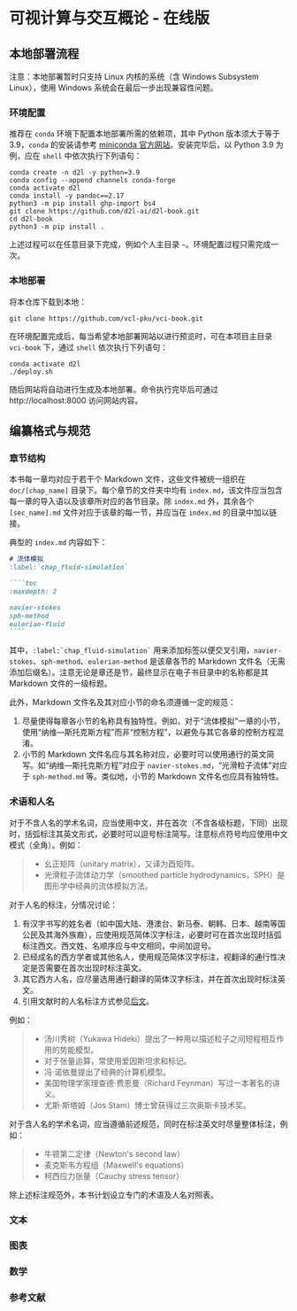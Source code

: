 # 可视计算与交互概论 - 在线版

## 本地部署流程

注意：本地部署暂时只支持 Linux 内核的系统（含 Windows Subsystem Linux），使用 Windows 系统会在最后一步出现兼容性问题。

### 环境配置

推荐在 `conda` 环境下配置本地部署所需的依赖项，其中 Python 版本须大于等于 3.9，`conda` 的安装请参考 [miniconda 官方网站](https://docs.anaconda.com/miniconda/)。安装完毕后，以 Python 3.9 为例，应在 `shell` 中依次执行下列语句：
```shell
conda create -n d2l -y python=3.9
conda config --append channels conda-forge
conda activate d2l
conda install -y pandoc==2.17
python3 -m pip install ghp-import bs4
git clone https://github.com/d2l-ai/d2l-book.git
cd d2l-book
python3 -m pip install .
```
上述过程可以在任意目录下完成，例如个人主目录 `~`。环境配置过程只需完成一次。

### 本地部署

将本仓库下载到本地：
```shell
git clone https://github.com/vcl-pku/vci-book.git
```

在环境配置完成后，每当希望本地部署网站以进行预览时，可在本项目主目录 `vci-book` 下，通过 `shell` 依次执行下列语句：
```shell
conda activate d2l
./deploy.sh
```
随后网站将自动进行生成及本地部署。命令执行完毕后可通过 http://localhost:8000 访问网站内容。

## 编纂格式与规范

### 章节结构

本书每一章均对应于若干个 Markdown 文件，这些文件被统一组织在 `doc/[chap_name]` 目录下。每个章节的文件夹中均有 `index.md`，该文件应当包含每一章的导入语以及该章所对应的各节目录。除 `index.md` 外，其余各个 `[sec_name].md` 文件对应于该章的每一节，并应当在 `index.md` 的目录中加以链接。

典型的 `index.md` 内容如下：
`````markdown
# 流体模拟
:label:`chap_fluid-simulation`

````toc
:maxdepth: 2

navier-stokes
sph-method
eulerian-fluid
````
`````
其中，`` :label:`chap_fluid-simulation` `` 用来添加标签以便交叉引用，`navier-stokes`、`sph-method`、`eulerian-method` 是该章各节的 Markdown 文件名（无需添加后缀名）。注意无论是章还是节，最终显示在电子书目录中的名称都是其 Markdown 文件的一级标题。

此外，Markdown 文件名及其对应小节的命名须遵循一定的规范：
1. 尽量使得每章各小节的名称具有独特性。例如，对于“流体模拟”一章的小节，使用“纳维—斯托克斯方程”而非“控制方程”，以避免与其它各章的控制方程混淆。
2. 小节的 Markdown 文件名应与其名称对应，必要时可以使用通行的英文简写。如“纳维—斯托克斯方程”对应于 `navier-stokes.md`，“光滑粒子流体”对应于 `sph-method.md` 等。类似地，小节的 Markdown 文件名也应具有独特性。

### 术语和人名

对于不含人名的学术名词，应当使用中文，并在首次（不含各级标题，下同）出现时，括弧标注其英文形式，必要时可以逗号标注简写。注意标点符号均应使用中文模式（全角）。例如：
> - 幺正矩阵（unitary matrix），又译为酉矩阵。
> - 光滑粒子流体动力学（smoothed particle hydrodynamics，SPH）是图形学中经典的流体模拟方法。

对于人名的标注，分情况讨论：
1. 有汉字书写的姓名者（如中国大陆、港澳台、新马泰、朝韩、日本、越南等国公民及其海外族裔），应使用规范简体汉字标注，必要时可在首次出现时括弧标注西文。西文姓、名顺序应与中文相同，中间加逗号。
2. 已经成名的西方学者或其他名人，使用规范简体汉字标注，视翻译的通行性决定是否需要在首次出现时标注英文。
3. 其它西方人名，应尽量选用通行翻译的简体汉字标注，并在首次出现时标注英文。
4. 引用文献时的人名标注方式参见[后文](#参考文献)。

例如：
> - 汤川秀树（Yukawa Hideki）提出了一种用以描述粒子之间短程相互作用的势能模型。
> - 对于张量运算，常使用爱因斯坦求和标记。
> - 冯·诺依曼提出了经典的计算机模型。
> - 美国物理学家理查德·费恩曼（Richard Feynman）写过一本著名的讲义。
> - 尤斯·斯塔姆（Jos Stam）博士曾获得过三次奥斯卡技术奖。

对于含人名的学术名词，应当遵循前述规范，同时在标注英文时尽量整体标注，例如：
> - 牛顿第二定律（Newton's second law）
> - 麦克斯韦方程组（Maxwell's equations）
> - 柯西应力张量（Cauchy stress tensor）

除上述标注规范外，本书计划设立专门的术语及人名对照表。

### 文本

### 图表

### 数学

### 参考文献
